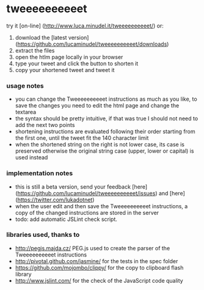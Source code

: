 # tweeeeeeeeeet
try it [on-line] (http://www.luca.minudel.it/tweeeeeeeeeet/) or:
1. download the [latest version] (https://github.com/lucaminudel/tweeeeeeeeeet/downloads)
1. extract the files
1. open the htlm page locally in your browser
1. type your tweet and click the button to shorten it
1. copy your shortened tweet and tweet it

### usage notes
- you can change the Tweeeeeeeeeet instructions as much as you like, to save the changes you need to edit the html page and change the textarea
- the syntax should be pretty intuitive, if that was true I should not need to add the next two points
- shortening instructions are evaluated following their order starting from the first one, until the tweet fit the 140 character limit
- when the shortened string on the right is not lower case, its case is preserved otherwise the original string case (upper, lower or capital) is used instead

### implementation notes
- this is still a beta version, send your feedback [here] (https://github.com/lucaminudel/tweeeeeeeeeet/issues) and [here] (https://twitter.com/lukadotnet)
- when the user edit and then save the  Tweeeeeeeeeet instructions, a copy of the changed instructions are stored in the server
- todo: add automatic JSLint check script.

### libraries used, thanks to
- http://pegjs.majda.cz/ PEG.js used to create the parser of the Tweeeeeeeeeet instructions
- http://pivotal.github.com/jasmine/ for the tests in the spec folder
- https://github.com/mojombo/clippy/ for the copy to clipboard flash library
- http://www.jslint.com/ for the check of the JavaScript code quality